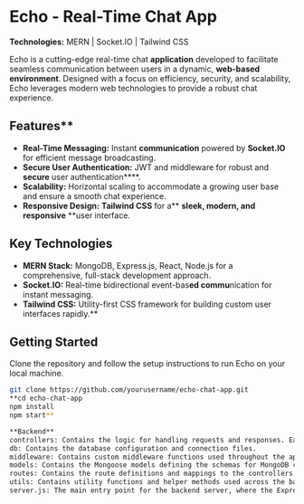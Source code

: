 # Echo - Real-Time Chat App

**Technologies:** MERN | Socket.IO | Tailwind CSS

Echo is a cutting-edge real-time chat **application** developed to facilitate seamless communication between users in a dynamic, **web-based environment**. Designed with a focus on efficiency, security, and scalability, Echo leverages modern web technologies to provide a robust chat experience.

## Features**
- **Real-Time Messaging:** Instant **communication** powered by **Socket.IO** for efficient message broadcasting.
- **Secure User Authentication:** JWT and middleware for robust and **secure** user authentication****.
- **Scalability:** Horizontal scaling to accommodate a growing user base and ensure a smooth chat experience.
- **Responsive Design:** **Tailwind CSS** for a** **sleek, modern, and responsive** **user interface.

## Key Technologies
- **MERN Stack:** MongoDB, Express.js, React, Node.js for a comprehensive, full-stack development approach.
- **Socket.IO:** Real-time bidirectional event-bas**ed commu**nication for instant messaging.
- **Tailwind CSS:** Utility-first CSS framework for building custom user interfaces rapidly.**

## Getting Started
Clone the repository and follow the setup instructions to run Echo on your local machine.

```bash
git clone https://github.com/yourusername/echo-chat-app.git
**cd echo-chat-app
npm install
npm start**

**Backend**
controllers: Contains the logic for handling requests and responses. Each file typically corresponds to a different part of the application (e.g., user, product).
db: Contains the database configuration and connection files.
middleware: Contains custom middleware functions used throughout the application.
models: Contains the Mongoose models defining the schemas for MongoDB collections.
routes: Contains the route definitions and mappings to the controllers.
utils: Contains utility functions and helper methods used across the backend.
server.js: The main entry point for the backend server, where the Express app is configured and started.

